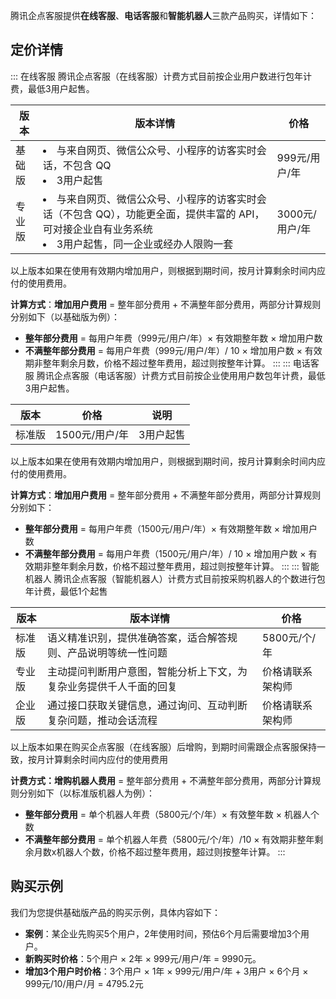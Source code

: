 
腾讯企点客服提供**在线客服**、**电话客服**和**智能机器人**三款产品购买，详情如下：

## 定价详情

<dx-tabs>
::: 在线客服
腾讯企点客服（在线客服）计费方式目前按企业用户数进行包年计费，最低3用户起售。

<table><thead><tr><th>版本</th><th>版本详情</th><th>价格</th></tr></thead><tbody><tr><td>基础版</td><td><li>与来自网页、微信公众号、小程序的访客实时会话，不包含 QQ  </li><li>3用户起售</li></td><td>999元/用户/年</td></tr><tr><td>专业版</td><td><li>与来自网页、微信公众号、小程序的访客实时会话（不包含 QQ），功能更全面，提供丰富的 API，可对接企业自有业务系统</li><li>3用户起售，同一企业或经办人限购一套</li></td><td>3000元/用户/年</td></tr></tbody></table>

以上版本如果在使用有效期内增加用户，则根据到期时间，按月计算剩余时间内应付的使用费用。

**计算方式**：**增加用户费用** = 整年部分费用 + 不满整年部分费用，两部分计算规则分别如下（以基础版为例）：

- **整年部分费用** = 每用户年费（999元/用户/年）× 有效期整年数 × 增加用户数
- **不满整年部分费用** = 每用户年费（999元/用户/年）/ 10 × 增加用户数 × 有效期非整年剩余月数，价格不超过整年费用，超过则按整年计算。
:::
::: 电话客服
腾讯企点客服（电话客服）计费方式目前按企业使用用户数包年计费，最低3用户起售。

| 版本   | 价格        | 说明      |
| ------ | -------------- | --------- |
| 标准版 | 1500元/用户/年 | 3用户起售 |

以上版本如果在使用有效期内增加用户，则根据到期时间，按月计算剩余时间内应付的使用费用。

**计算方式**：**增加用户费用** = 整年部分费用 + 不满整年部分费用，两部分计算规则分别如下：

- **整年部分费用** = 每用户年费（1500元/用户/年）× 有效期整年数 × 增加用户数
- **不满整年部分费用** = 每用户年费（1500元/用户/年）/ 10 × 增加用户数 × 有效期非整年剩余月数，价格不超过整年费用，超过则按整年计算。
:::
::: 智能机器人
腾讯企点客服（智能机器人）计费方式目前按采购机器人的个数进行包年计费，最低1个起售

| 版本    | 版本详情   |  价格    |
| ------ | -------------- | --------- |
| 标准版  |  语义精准识别，提供准确答案，适合解答规则、产品说明等统一性问题       |   5800元/个/年  |
| 专业版  | 主动提问判断用户意图，智能分析上下文，为复杂业务提供千人千面的回复  |  价格请联系架构师  |
| 企业版  |  通过接口获取关键信息，通过询问、互动判断复杂问题，推动会话流程       |  价格请联系架构师  |

以上版本如果在购买企点客服（在线客服）后增购，到期时间需跟企点客服保持一致，按月计算剩余时间内应付的使用费用

**计费方式：增购机器人费用** = 整年部分费用 + 不满整年部分费用，两部分计算规则分别如下（以标准版机器人为例）：
- **整年部分费用** = 单个机器人年费（5800元/个/年）× 有效整年数 × 机器人个数
- **不满整年部分费用** = 单个机器人年费（5800元/个/年）/10 × 有效期非整年剩余月数x机器人个数，价格不超过整年费用，超过则按整年计算。
:::
</dx-tabs>






## 购买示例

我们为您提供基础版产品的购买示例，具体内容如下：
- **案例**：某企业先购买5个用户，2年使用时间，预估6个月后需要增加3个用户。
- **新购买时价格**：5个用户 × 2年 × 999元/用户/年 = 9990元。
- **增加3个用户时价格**：3个用户 × 1年 × 999元/用户/年 + 3用户 × 6个月 × 999元/10/用户/月 = 4795.2元
